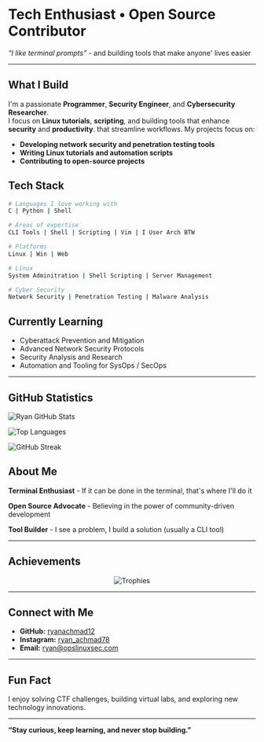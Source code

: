 # Tech Enthusiast • Open Source Contributor

*"I like terminal prompts"* - and building tools that make anyone' lives easier

---

## What I Build
I'm a passionate **Programmer**, **Security Engineer**, and **Cybersecurity Researcher**.  
I focus on **Linux tutorials**, **scripting**, and building tools that enhance **security** and **productivity**. that streamline workflows. My projects focus on:

- **Developing network security and penetration testing tools**   
- **Writing Linux tutorials and automation scripts**  
- **Contributing to open-source projects**

## Tech Stack
```bash
# Languages I love working with
C | Python | Shell

# Areas of expertise
CLI Tools | Shell | Scripting | Vim | I User Arch BTW

# Platforms
Linux | Win | Web

# Linux
System Adminitration | Shell Scripting | Server Management

# Cyber Security
Network Security | Penetration Testing | Malware Analysis
```

## Currently Learning

- Cyberattack Prevention and Mitigation  
- Advanced Network Security Protocols  
- Security Analysis and Research  
- Automation and Tooling for SysOps / SecOps  

---

## GitHub Statistics

![Ryan GitHub Stats](https://github-readme-stats.vercel.app/api?username=ryanachmad12&show_icons=true&theme=dark&bg_color=0d1117&border_color=30363d&icon_color=58a6ff&title_color=58a6ff&text_color=c9d1d9)  

 ![Top Languages](https://github-readme-stats.vercel.app/api/top-langs/?username=ryanachmad12&layout=compact&theme=dark&bg_color=0d1117&border_color=30363d&title_color=58a6ff&text_color=c9d1d9)

![GitHub Streak](https://github-readme-streak-stats.herokuapp.com/?user=ryanachmad12&theme=dark&hide_border=true)  


## About Me

**Terminal Enthusiast** - If it can be done in the terminal, that's where I'll do it

**Open Source Advocate** - Believing in the power of community-driven development

**Tool Builder** - I see a problem, I build a solution (usually a CLI tool)

---

## Achievements

<div align="center">

![Trophies](https://github-profile-trophy.vercel.app/?username=ryanachmad12&theme=flat&no-frame=true&margin-w=10&margin-h=10)

</div>

---

## Connect with Me

- **GitHub:** [ryanachmad12](https://github.com/ryanachmad12)  
- **Instagram:** [ryan_achmad78](https://instagram.com/ryan_achmad78)  
- **Email:** [ryan@opslinuxsec.com](mailto:ryan@opslinuxsec.com)  

---

## Fun Fact

I enjoy solving CTF challenges, building virtual labs, and exploring new technology innovations.

---

**“Stay curious, keep learning, and never stop building.”**
